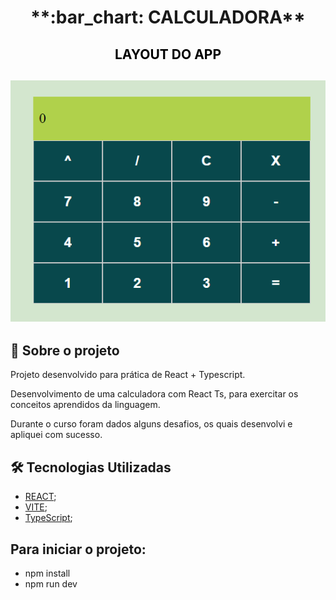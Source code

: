 <h1 align="center"> **:bar_chart: CALCULADORA** </h1>

<h2 align="center" style="color:black"> LAYOUT DO APP</h2>

<h2 align="center"><img alt="layout" src= "https://github.com/angelresende/calculator_react_typeScript/blob/main/layout.PNG" width="600px"></h2>

## 🚀 Sobre o projeto

<p>Projeto desenvolvido para prática de React + Typescript.</p>
<p>Desenvolvimento de uma calculadora com React Ts, para exercitar os conceitos aprendidos da linguagem.</p>
<p>Durante o curso foram dados alguns desafios, os quais desenvolvi e apliquei com sucesso.</p>


## 🛠️ Tecnologias Utilizadas

- [REACT](https://reactjs.org/);
- [VITE](https://vitejs.dev/);
- [TypeScript](https://www.typescriptlang.org/);


## Para iniciar o projeto:

- npm install
- npm run dev
